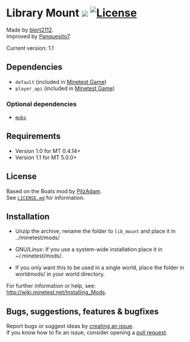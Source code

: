 # Library Mount [![](https://github.com/Panquesito7/lib_mount/workflows/build/badge.svg)](https://github.com/Panquesito7/lib_mount/actions) [![License](https://img.shields.io/badge/license-LGPLv2.1%2B-blue.svg)](https://www.gnu.org/licenses/old-licenses/lgpl-2.1.en.html)

Made by [blert2112](https://github.com/blert2112).\
Improved by [Panquesito7](https://github.com/Panquesito7).

Current version: 1.1

## Dependencies
- `default` (included in [Minetest Game](https://github.com/minetest/minetest_game))
- `player_api` (included in [Minetest Game](https://github.com/minetest/minetest_game))

### Optional dependencies
- [`mobs`](https://notabug.org/TenPlus1/mobs_redo)

## Requirements
- Version 1.0 for MT 0.4.14+
- Version 1.1 for MT 5.0.0+

## License
Based on the Boats mod by [PilzAdam](https://github.com/PilzAdam).\
See [`LICENSE.md`](LICENSE.md) for information.

## Installation
- Unzip the archive, rename the folder to `lib_mount` and place it in ../minetest/mods/

- GNU/Linux: If you use a system-wide installation place it in ~/.minetest/mods/.

- If you only want this to be used in a single world, place the folder in worldmods/ in your world directory.

For further information or help, see:\
http://wiki.minetest.net/Installing_Mods.

## Bugs, suggestions, features & bugfixes
Report bugs or suggest ideas by [creating an issue](https://github.com/Panquesito7/lib_mount/issues/new).\
If you know how to fix an issue, consider opening a [pull request](https://github.com/Panquesito7/lib_mount/compare).
